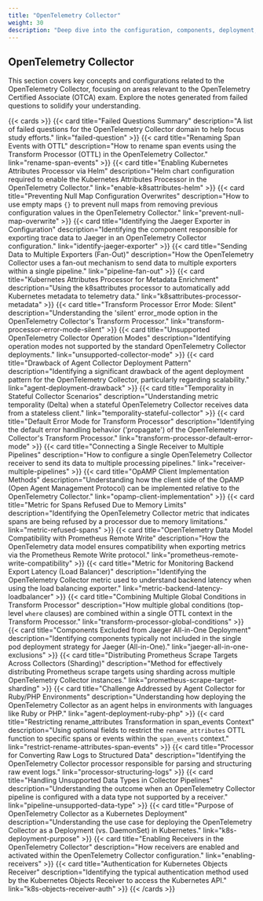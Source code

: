 ```yaml
---
title: "OpenTelemetry Collector"
weight: 30
description: "Deep dive into the configuration, components, deployment, and operation of the OpenTelemetry Collector based on OTCA exam topics."
---
```


## OpenTelemetry Collector

This section covers key concepts and configurations related to the OpenTelemetry Collector, focusing on areas relevant to the OpenTelemetry Certified Associate (OTCA) exam. Explore the notes generated from failed questions to solidify your understanding.

{{< cards >}}
  {{< card title="Failed Questions Summary" description="A list of failed questions for the OpenTelemetry Collector domain to help focus study efforts." link="failed-question" >}}
  {{< card title="Renaming Span Events with OTTL" description="How to rename span events using the Transform Processor (OTTL) in the OpenTelemetry Collector." link="rename-span-events" >}}
  {{< card title="Enabling Kubernetes Attributes Processor via Helm" description="Helm chart configuration required to enable the Kubernetes Attributes Processor in the OpenTelemetry Collector." link="enable-k8sattributes-helm" >}}
  {{< card title="Preventing Null Map Configuration Overwrites" description="How to use empty maps `{}` to prevent null maps from removing previous configuration values in the OpenTelemetry Collector." link="prevent-null-map-overwrite" >}}
  {{< card title="Identifying the Jaeger Exporter in Configuration" description="Identifying the component responsible for exporting trace data to Jaeger in an OpenTelemetry Collector configuration." link="identify-jaeger-exporter" >}}
  {{< card title="Sending Data to Multiple Exporters (Fan-Out)" description="How the OpenTelemetry Collector uses a fan-out mechanism to send data to multiple exporters within a single pipeline." link="pipeline-fan-out" >}}
  {{< card title="Kubernetes Attributes Processor for Metadata Enrichment" description="Using the k8sattributes processor to automatically add Kubernetes metadata to telemetry data." link="k8sattributes-processor-metadata" >}}
  {{< card title="Transform Processor Error Mode: Silent" description="Understanding the 'silent' error_mode option in the OpenTelemetry Collector's Transform Processor." link="transform-processor-error-mode-silent" >}}
  {{< card title="Unsupported OpenTelemetry Collector Operation Modes" description="Identifying operation modes not supported by the standard OpenTelemetry Collector deployments." link="unsupported-collector-mode" >}}
  {{< card title="Drawback of Agent Collector Deployment Pattern" description="Identifying a significant drawback of the agent deployment pattern for the OpenTelemetry Collector, particularly regarding scalability." link="agent-deployment-drawback" >}}
  {{< card title="Temporality in Stateful Collector Scenarios" description="Understanding metric temporality (Delta) when a stateful OpenTelemetry Collector receives data from a stateless client." link="temporality-stateful-collector" >}}
  {{< card title="Default Error Mode for Transform Processor" description="Identifying the default error handling behavior ('propagate') of the OpenTelemetry Collector's Transform Processor." link="transform-processor-default-error-mode" >}}
  {{< card title="Connecting a Single Receiver to Multiple Pipelines" description="How to configure a single OpenTelemetry Collector receiver to send its data to multiple processing pipelines." link="receiver-multiple-pipelines" >}}
  {{< card title="OpAMP Client Implementation Methods" description="Understanding how the client side of the OpAMP (Open Agent Management Protocol) can be implemented relative to the OpenTelemetry Collector." link="opamp-client-implementation" >}}
  {{< card title="Metric for Spans Refused Due to Memory Limits" description="Identifying the OpenTelemetry Collector metric that indicates spans are being refused by a processor due to memory limitations." link="metric-refused-spans" >}}
  {{< card title="OpenTelemetry Data Model Compatibility with Prometheus Remote Write" description="How the OpenTelemetry data model ensures compatibility when exporting metrics via the Prometheus Remote Write protocol." link="prometheus-remote-write-compatibility" >}}
  {{< card title="Metric for Monitoring Backend Export Latency (Load Balancer)" description="Identifying the OpenTelemetry Collector metric used to understand backend latency when using the load balancing exporter." link="metric-backend-latency-loadbalancer" >}}
  {{< card title="Combining Multiple Global Conditions in Transform Processor" description="How multiple global conditions (top-level `where` clauses) are combined within a single OTTL context in the Transform Processor." link="transform-processor-global-conditions" >}}
  {{< card title="Components Excluded from Jaeger All-in-One Deployment" description="Identifying components typically not included in the single pod deployment strategy for Jaeger (All-in-One)." link="jaeger-all-in-one-exclusions" >}}
  {{< card title="Distributing Prometheus Scrape Targets Across Collectors (Sharding)" description="Method for effectively distributing Prometheus scrape targets using sharding across multiple OpenTelemetry Collector instances." link="prometheus-scrape-target-sharding" >}}
  {{< card title="Challenge Addressed by Agent Collector for Ruby/PHP Environments" description="Understanding how deploying the OpenTelemetry Collector as an agent helps in environments with languages like Ruby or PHP." link="agent-deployment-ruby-php" >}}
  {{< card title="Restricting rename_attributes Transformation in span_events Context" description="Using optional fields to restrict the `rename_attributes` OTTL function to specific spans or events within the `span_events` context." link="restrict-rename-attributes-span-events" >}}
  {{< card title="Processor for Converting Raw Logs to Structured Data" description="Identifying the OpenTelemetry Collector processor responsible for parsing and structuring raw event logs." link="processor-structuring-logs" >}}
  {{< card title="Handling Unsupported Data Types in Collector Pipelines" description="Understanding the outcome when an OpenTelemetry Collector pipeline is configured with a data type not supported by a receiver." link="pipeline-unsupported-data-type" >}}
  {{< card title="Purpose of OpenTelemetry Collector as a Kubernetes Deployment" description="Understanding the use case for deploying the OpenTelemetry Collector as a Deployment (vs. DaemonSet) in Kubernetes." link="k8s-deployment-purpose" >}}
  {{< card title="Enabling Receivers in the OpenTelemetry Collector" description="How receivers are enabled and activated within the OpenTelemetry Collector configuration." link="enabling-receivers" >}}
  {{< card title="Authentication for Kubernetes Objects Receiver" description="Identifying the typical authentication method used by the Kubernetes Objects Receiver to access the Kubernetes API." link="k8s-objects-receiver-auth" >}}
{{< /cards >}}
